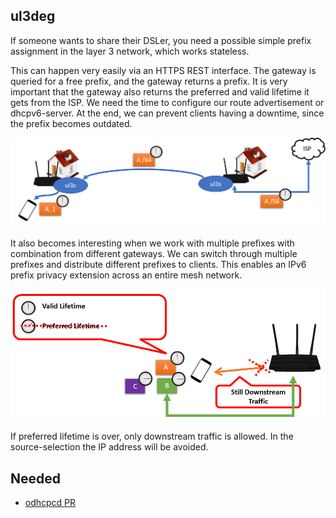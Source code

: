 ## ul3deg

If someone wants to share their DSLer, you need a possible simple prefix assignment in the layer 3 network, which works stateless.

This can happen very easily via an HTTPS REST interface. The gateway is queried for a free prefix, and the gateway returns a prefix. It is very important that the gateway also returns the preferred and valid lifetime it gets from the ISP. We need the time to configure our route advertisement or dhcpv6-server. At the end, we can prevent clients having a downtime, since the prefix becomes outdated.

![](docs/ul3c.jpg)

It also becomes interesting when we work with multiple prefixes with combination from different gateways. We can switch through multiple prefixes and distribute different prefixes to clients. This enables an IPv6 prefix privacy extension across an entire mesh network.

![](docs/prefix.png)

If preferred lifetime is over, only downstream traffic is allowed. In the source-selection the IP address will be avoided.

## Needed
- [odhcpcd PR](https://patchwork.ozlabs.org/project/openwrt/patch/20210130163240.28887-1-vincent@systemli.org/)